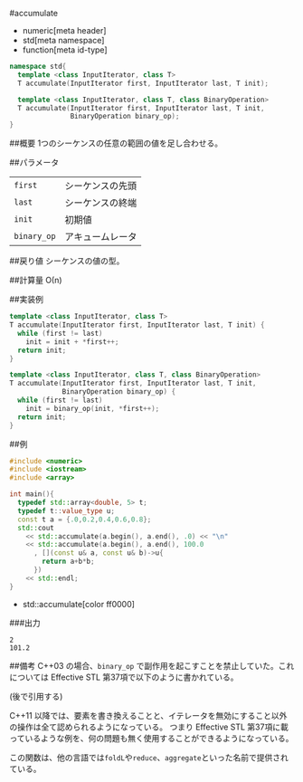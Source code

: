 #accumulate
* numeric[meta header]
* std[meta namespace]
* function[meta id-type]

```cpp
namespace std{
  template <class InputIterator, class T>
  T accumulate(InputIterator first, InputIterator last, T init);

  template <class InputIterator, class T, class BinaryOperation>
  T accumulate(InputIterator first, InputIterator last, T init,
               BinaryOperation binary_op);
}
```

##概要
1つのシーケンスの任意の範囲の値を足し合わせる。


##パラメータ

| | |
|-----------|--------------------------|
| `first` | シーケンスの先頭 |
| `last` | シーケンスの終端 |
| `init` | 初期値 |
| `binary_op` | アキュームレータ |


##戻り値
シーケンスの値の型。


##計算量
Ο(n)


##実装例
```cpp
template <class InputIterator, class T>
T accumulate(InputIterator first, InputIterator last, T init) {
  while (first != last)
    init = init + *first++;
  return init;
}
```

```cpp
template <class InputIterator, class T, class BinaryOperation>
T accumulate(InputIterator first, InputIterator last, T init,
             BinaryOperation binary_op) {
  while (first != last)
    init = binary_op(init, *first++);
  return init;
}
```

##例
```cpp
#include <numeric>
#include <iostream>
#include <array>

int main(){
  typedef std::array<double, 5> t;
  typedef t::value_type u;
  const t a = {.0,0.2,0.4,0.6,0.8};
  std::cout
    << std::accumulate(a.begin(), a.end(), .0) << "\n"
    << std::accumulate(a.begin(), a.end(), 100.0
      , [](const u& a, const u& b)->u{
        return a+b*b;
      })
    << std::endl;
}
```
* std::accumulate[color ff0000]

###出力
```
2
101.2
```

##備考
C++03 の場合、`binary_op` で副作用を起こすことを禁止していた。これについては Effective STL 第37項で以下のように書かれている。 

(後で引用する) 

C++11 以降では、要素を書き換えることと、イテレータを無効にすること以外の操作は全て認められるようになっている。 
つまり Effective STL 第37項に載っているような例を、何の問題も無く使用することができるようになっている。


この関数は、他の言語では`foldL`や`reduce`、`aggregate`といった名前で提供されている。

